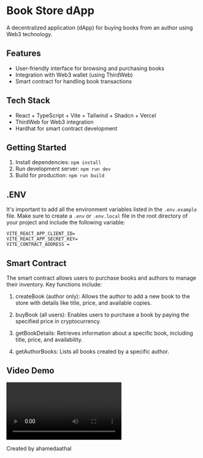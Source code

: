 # Book Store dApp

A decentralized application (dApp) for buying books from an author using Web3 technology.

## Features

- User-friendly interface for browsing and purchasing books
- Integration with Web3 wallet (using ThirdWeb)
- Smart contract for handling book transactions

## Tech Stack

- React + TypeScript + Vite + Tailwind + Shadcn + Vercel
- ThirdWeb for Web3 integration
- Hardhat for smart contract development

## Getting Started

1. Install dependencies: `npm install`
2. Run development server: `npm run dev`
3. Build for production: `npm run build`

## .ENV

It's important to add all the environment variables listed in the `.env.example` file. Make sure to create a `.env` or `.env.local` file in the root directory of your project and include the following variable:

```
VITE_REACT_APP_CLIENT_ID=
VITE_REACT_APP_SECRET_KEY=
VITE_CONTRACT_ADDRESS =
```

## Smart Contract

The smart contract allows users to purchase books and authors to manage their inventory. Key functions include:

1. createBook (author only): Allows the author to add a new book to the store with details like title, price, and available copies.

2. buyBook (all users): Enables users to purchase a book by paying the specified price in cryptocurrency.

3. getBookDetails: Retrieves information about a specific book, including title, price, and availability.

4. getAuthorBooks: Lists all books created by a specific author.

## Video Demo

<video controls src="AppDemo.mp4" title="App demo"></video>

Created by ahamedaathal
